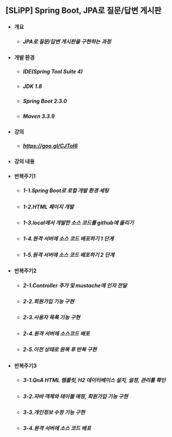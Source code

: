 ## [SLiPP] Spring Boot, JPA로 질문/답변 게시판
- #### 개요
  - ##### JPA로 질문/답변 게시판을 구현하는 과정

- #### 개발 환경
  - ##### IDE(Spring Tool Suite 4) 
  - ##### JDK 1.8
  - ##### Spring Boot 2.3.0
  - ##### Maven 3.3.9  

- #### 강의
  - ##### https://goo.gl/CJToI6 

- #### 강의 내용
- #### 반복주기1
  - ##### 1-1.Spring Boot로 로컬 개발 환경 세팅
  - ##### 1-2.HTML 페이지 개발
  - ##### 1-3.local에서 개발한 소스 코드를 github에 올리기
  - ##### 1-4.원격 서버에 소스 코드 배포하기 1 단계 
  - ##### 1-5.원격 서버에 소스 코드 배포하기 2 단계  

- #### 반복주기2
  - ##### 2-1.Controller 추가 및 mustache에 인자 전달
  - ##### 2-2.회원가입 기능 구현
  - ##### 2-3.사용자 목록 기능 구현
  - ##### 2-4.원격 서버에 소스코드 배포
  - ##### 2-5.이전 상태로 원복 후 반복 구현

- #### 반복주기3
  - ##### 3-1.QnA HTML 템플릿, H2 데이터베이스 설치, 설정, 관리툴 확인
  - ##### 3-2.자바 객체와 테이블 매핑, 회원가입 기능 구현
  - ##### 3-3.개인정보 수정 기능 구현
  - ##### 3-4.원격 서버에 소스 코드 배포
